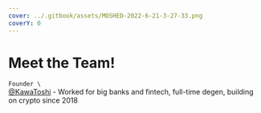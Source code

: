 ```yaml
---
cover: ../.gitbook/assets/MOSHED-2022-6-21-3-27-33.png
coverY: 0
---
```


# Meet the Team!

`Founder \`\
[@KawaToshi](https://twitter.com/KawaToshi\_) - Worked for big banks and fintech, full-time degen, building on crypto since 2018

